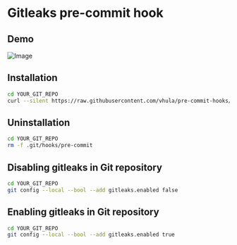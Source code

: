# Gitleaks pre-commit hook

## Demo

![Image](./src/pre-commit-hook-demo.gif)

## Installation

```bash
cd YOUR_GIT_REPO
curl --silent https://raw.githubusercontent.com/vhula/pre-commit-hooks/main/install-pre-commit-hook.sh | bash
```

## Uninstallation

```bash
cd YOUR_GIT_REPO
rm -f .git/hooks/pre-commit
```

## Disabling gitleaks in Git repository

```bash
cd YOUR_GIT_REPO
git config --local --bool --add gitleaks.enabled false
```

## Enabling gitleaks in Git repository

```bash
cd YOUR_GIT_REPO
git config --local --bool --add gitleaks.enabled true
```
